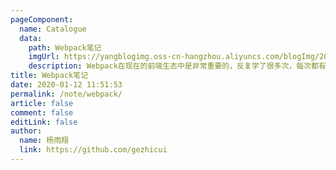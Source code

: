 ```yaml
---
pageComponent:
  name: Catalogue
  data:
    path: Webpack笔记
    imgUrl: https://yangblogimg.oss-cn-hangzhou.aliyuncs.com/blogImg/20220516171516.png
    description: Webpack在现在的前端生态中是非常重要的，反复学了很多次，每次都有心的感悟，在写完下面的学习笔记后，我又发现了一个宝藏文章：<a href='https://segmentfault.com/a/1190000019184416' target='_blank'>webpack4.29.x成神之路</a>，受益匪浅，打算后面基于这个文章里所写的东西再把笔记写的完整深入点
title: Webpack笔记
date: 2020-01-12 11:51:53
permalink: /note/webpack/
article: false
comment: false
editLink: false
author:
  name: 杨雨翔
  link: https://github.com/gezhicui
---
```

